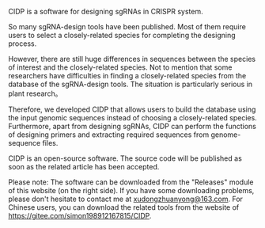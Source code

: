 CIDP is a software for designing sgRNAs in CRISPR system.

So many sgRNA-design tools have been published. Most of them require users to select a closely-related species for completing the designing process. 

However, there are still huge differences in sequences between the species of interest and the closely-related species. Not to mention that some researchers have difficulties in finding a closely-related species from the database of the sgRNA-design tools. The situation is particularly serious in plant research。

Therefore, we developed CIDP that allows users to build the database using the input genomic sequences instead of choosing a closely-related species. Furthermore, apart from designing sgRNAs, CIDP can perform the functions of designing primers and extracting required sequences from genome-sequence files.

CIDP is an open-source software. The source code will be published as soon as the related article has been accepted.

Please note: The software can be downloaded from the "Releases" module of this  website  (on the right side). If you have some downloading problems, please don't hesitate to contact me at xudongzhuanyong@163.com. For Chinese users, you can download the related tools from the website of https://gitee.com/simon198912167815/CIDP.
